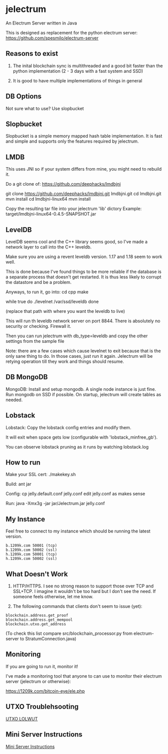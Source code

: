 jelectrum
=========

An Electrum Server written in Java

This is designed as replacement for the python electrum server:
https://github.com/spesmilo/electrum-server

Reasons to exist
----------------

1) The inital blockchain sync is multithreaded and a good bit faster than the python implementation
(2 - 3 days with a fast system and SSD)

2) It is good to have multiple implementations of things in general


DB Options
----------

Not sure what to use?  Use slopbucket 

Slopbucket
----------

Slopbucket is a simple memory mapped hash table implementation.  It is fast and simple
and supports only the features required by jelectrum.

LMDB
----

This uses JNI so if your system differs from mine, you might need to rebuild it.

Do a git clone of:
https://github.com/deephacks/lmdbjni

git clone https://github.com/deephacks/lmdbjni.git lmdbjni.git
cd lmdbjni.git
mvn install
cd lmdbjni-linux64
mvn install

Copy the resulting tar file into your jelectrum 'lib' dictory
Example: target/lmdbjni-linux64-0.4.5-SNAPSHOT.jar


LevelDB
-------

LevelDB seems cool and the C++ library seems good, so I've made a network layer to call into the C++ leveldb.

Make sure you are using a revent leveldb version.  1.17 and 1.18 seem to work well.

This is done because I've found things to be more reliable if the database is a separate process that doesn't
get restarted.  It is thus less likely to corrupt the datastore and be a problem.

Anyways, to run it, go into:
cd cpp
make

while true
do
./levelnet /var/ssd/leveldb
done

(replace that path with where you want the leveldb to live)

This will run th leveldb network server on port 8844.  There is absolutely no security or checking.
Firewall it.

Then you can run jelectrum with db_type=leveldb and copy the other settings from the sample file

Note: there are a few cases which cause levelnet to exit because that is the only sane thing to do.
In those cases, just run it again.  Jelectrum will be retying operation till they work and things should
resume.


DB MongoDB
----------

MongoDB: Install and setup mongodb.  A single node instance is just fine.  Run mongodb on SSD if possible.
On startup, jelectrum will create tables as needed.


Lobstack
--------
Lobstack: Copy the lobstack config entries and modify them.  

It will exit when space gets low (configurable with 'lobstack_minfree_gb').

You can observe lobstack pruning as it runs by watching lobstack.log



How to run
----------

Make your SSL cert:
./makekey.sh

Build:
ant jar

Config:
cp jelly.default.conf jelly.conf
edit jelly.conf as makes sense

Run:
java -Xmx3g -jar jar/Jelectrum.jar jelly.conf

My Instance
-----------

Feel free to connect to my instance which should be running the latest version.

```
b.1209k.com 50001 (tcp)
b.1209k.com 50002 (ssl)
h.1209k.com 50001 (tcp)
h.1209k.com 50002 (ssl)
```

What Doesn't Work
-----------------

1) HTTP/HTTPS.  I see no strong reason to support those over TCP and SSL+TCP.  I imagine it wouldn't be too hard
but I don't see the need.  If someone feels otherwise, let me know.

2) The following commands that clients don't seem to issue (yet):
```
blockchain.address.get_proof
blockchain.address.get_mempool
blockchain.utxo.get_address
```

(To check this list compare src/blockchain_processor.py from electrum-server to StratumConnection.java)

Monitoring
----------

If you are going to run it, monitor it!

I've made a monitoring tool that anyone to can use to monitor their electrum server (jelectrum or otherwise):

https://1209k.com/bitcoin-eye/ele.php

UTXO Troublehsooting
--------------------

[UTXO LOLWUT](UTXO-LOLWUT.md)

Mini Server Instructions
------------------------

[Mini Server Instructions](MINI-SERVER.md)


